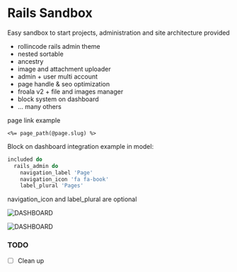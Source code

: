 Rails Sandbox
=============

Easy sandbox to start projects, administration and site architecture provided

- rollincode rails admin theme
- nested sortable
- ancestry
- image and attachment uploader
- admin + user multi account
- page handle & seo optimization
- froala v2 + file and images manager
- block system on dashboard
- ... many others

page link example

```erb
<%= page_path(@page.slug) %>
```

Block on dashboard
integration example in model:
```ruby
included do
  rails_admin do
    navigation_label 'Page'
    navigation_icon 'fa fa-book'
    label_plural 'Pages'
```
navigation_icon and label_plural are optional

![DASHBOARD](http://i.imgur.com/iWnBkEu.png, "block system")

![DASHBOARD](http://i.imgur.com/GJGfXVO.png, "view")

### TODO ###

- [ ] Clean up
